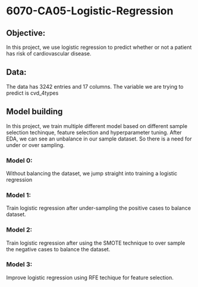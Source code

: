 # 6070-CA05-Logistic-Regression

## Objective: 
In this project, we use logistic regression to predict whether or not a patient has risk of cardiovascular disease. 

## Data:
The data has 3242 entries and 17 columns. The variable we are trying to predict is cvd_4types

## Model building
In this project, we train multiple different model based on different sample selection techinque, feature selection and hyperparameter tuning. After EDA, we can see an unbalance in our sample dataset. So there is a need for under or over sampling.

### Model 0:
Without balancing the dataset, we jump straight into training a logistic regression

### Model 1: 
Train logistic regression after under-sampling the positive cases to balance dataset.

### Model 2:
Train logistic regression after using the SMOTE technique to over sample the negative cases to balance the dataset.

### Model 3:
Improve logistic regression using RFE techique for feature selection. 
